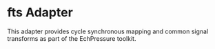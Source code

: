 # fts Adapter

This adapter provides cycle synchronous mapping and common signal transforms as
part of the EchPressure toolkit.
